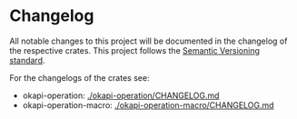 # Changelog

All notable changes to this project will be documented in the changelog of the respective crates.
This project follows the [Semantic Versioning standard](https://semver.org/).

For the changelogs of the crates see:

- okapi-operation: [./okapi-operation/CHANGELOG.md](./okapi-operation/CHANGELOG.md)
- okapi-operation-macro: [./okapi-operation-macro/CHANGELOG.md](./okapi-operation-macro/CHANGELOG.md)
